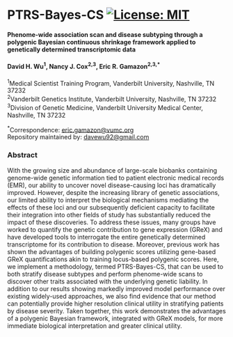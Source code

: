 # PTRS-Bayes-CS [![License: MIT](https://img.shields.io/badge/License-MIT-yellow.svg)](https://github.com/gamazonlab/PTRS-Bayes-CS/blob/main/LICENSE) 

#### Phenome-wide association scan and disease subtyping through a polygenic Bayesian continuous shrinkage framework applied to genetically determined transcriptomic data  
#### David H. Wu<sup>1</sup>, Nancy J. Cox<sup>2,3</sup>, Eric R. Gamazon<sup>2,3,*</sup>

<sup>1</sup>Medical Scientist Training Program, Vanderbilt University, Nashville, TN 37232  
<sup>2</sup>Vanderbilt Genetics Institute, Vanderbilt University, Nashville, TN 37232  
<sup>3</sup>Division of Genetic Medicine, Vanderbilt University Medical Center, Nashville, TN 37232  

<sup>*</sup>Correspondence:  eric.gamazon@vumc.org   
Repository maintained by:  davewu92@gmail.com  

### Abstract

With the growing size and abundance of large-scale biobanks containing genome-wide genetic information tied to patient electronic medical records (EMR), our ability to uncover novel disease-causing loci has dramatically improved. However, despite the increasing library of genetic associations, our limited ability to interpret the biological mechanisms mediating the effects of these loci and our subsequently deficient capacity to facilitate their integration into other fields of study has substantially reduced the impact of these discoveries.  To address these issues, many groups have worked to quantify the genetic contribution to gene expression (GReX) and have developed tools to interrogate the entire genetically determined transcriptome for its contribution to disease. Moreover, previous work has shown the advantages of building polygenic scores utilizing gene-based GReX quantifications akin to training locus-based polygenic scores. Here, we implement a methodology, termed PTRS-Bayes-CS, that can be used to both stratify disease subtypes and perform phenome-wide scans to discover other traits associated with the underlying genetic liability. In addition to our results showing markedly improved model performance over existing widely-used approaches, we also find evidence that our method can potentially provide higher resolution clinical utility in stratifying patients by disease severity. Taken together, this work demonstrates the advantages of a polygenic Bayesian framework, integrated with GReX models, for more immediate biological interpretation and greater clinical utility.
